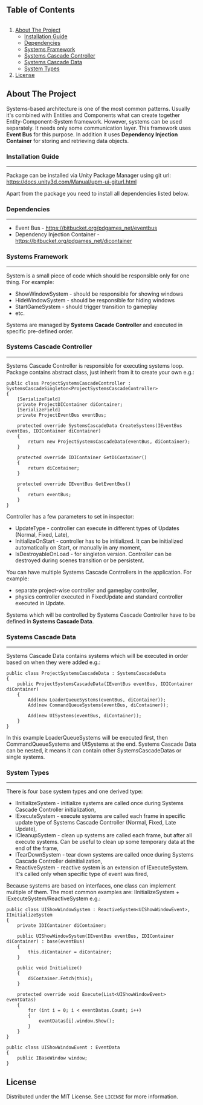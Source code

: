 <!-- TABLE OF CONTENTS -->
<h2 style="display: inline-block">Table of Contents</h2>
  <ol>
    <li>
      <a href="#about-the-project">About The Project</a>
      <ul>
        <li><a href="#installation-guide">Installation Guide</a></li>
      </ul>
      <ul>
        <li><a href="#dependencies">Dependencies</a></li>
      </ul>
      <ul>
        <li><a href="#systems-framework">Systems Framework</a></li>
      </ul>
      <ul>
        <li><a href="#systems-cascade-controller">Systems Cascade Controller</a></li>
      </ul>
      <ul>
        <li><a href="#systems-cascade-data">Systems Cascade Data</a></li>
      </ul>
        <ul>
        <li><a href="#system-types">System Types</a></li>
      </ul>
    </li>
    <li><a href="#license">License</a></li>
  </ol>
  
<!-- ABOUT THE PROJECT -->
<a name="about-the-project"></a>
## About The Project
Systems-based architecture is one of the most common patterns. Usually it's combined with Entities and Components what can create together Entity-Component-System framework. 
However, systems can be used separately. It needs only some communication layer. This framework uses **Event Bus** for this purpose. In addition it uses **Dependency Injection Container** for storing and retrieving data objects.

<a name="installation-guide"></a>
### Installation Guide
-------------------------------------------------------------------------------
Package can be installed via Unity Package Manager using git url:
https://docs.unity3d.com/Manual/upm-ui-giturl.html

Apart from the package you need to install all dependencies listed below.

<a name="dependencies"></a>
### Dependencies
-------------------------------------------------------------------------------
- Event Bus - https://bitbucket.org/pdgames_net/eventbus
- Dependency Injection Container - https://bitbucket.org/pdgames_net/dicontainer

<a name="systems-framework"></a>
### Systems Framework
-------------------------------------------------------------------------------
System is a small piece of code which should be responsible only for one thing. For example:

- ShowWindowSystem - should be responsible for showing windows
- HideWindowSystem - should be responsible for hiding windows
- StartGameSystem - should trigger transition to gameplay
- etc.

Systems are managed by **Systems Cacade Controller** and executed in specific pre-defined order.

<a name="systems-cascade-controller"></a>
### Systems Cascade Controller
-------------------------------------------------------------------------------

Systems Cascade Controller is responsible for executing systems loop. Package contains abstract class, just inherit from it to create your own e.g.:
```
public class ProjectSystemsCascadeController : SystemsCascadeSingleton<ProjectSystemsCascadeController>
{
    [SerializeField]
    private ProjectDIContainer diContainer;
    [SerializeField]
    private ProjectEventBus eventBus;

    protected override SystemsCascadeData CreateSystems(IEventBus eventBus, IDIContainer diContainer)
    {
        return new ProjectSystemsCascadeData(eventBus, diContainer);
    }

    protected override IDIContainer GetDiContainer()
    {
        return diContainer;
    }

    protected override IEventBus GetEventBus()
    {
        return eventBus;
    }
}
```
Controller has a few parameters to set in inspector:

- UpdateType - controller can execute in different types of Updates (Normal, Fixed, Late),
- InitializeOnStart - controller has to be initialized. It can be initialized automatically on Start, or manually in any moment,
- IsDestroyableOnLoad - for singleton version. Controller can be destroyed during scenes transition or be persistent.

You can have multiple Systems Cascade Controllers in the application. For example:

- separate project-wise controller and gameplay controller,
- physics controller executed in FixedUpdate and standard controller executed in Update.

Systems which will be controlled by Systems Cascade Controller have to be defined in **Systems Cascade Data**.

<a name="systems-cascade-data"></a>
### Systems Cascade Data
-------------------------------------------------------------------------------

Systems Cascade Data contains systems which will be executed in order based on when they were added e.g.:
```
public class ProjectSystemsCascadeData : SystemsCascadeData
{
    public ProjectSystemsCascadeData(IEventBus eventBus, IDIContainer diContainer)
    {
        Add(new LoaderQueueSystems(eventBus, diContainer));
        Add(new CommandQueueSystems(eventBus, diContainer));

        Add(new UISystems(eventBus, diContainer));
    }
}
```
In this example LoaderQueueSystems will be executed first, then CommandQueueSystems and UISystems at the end. Systems Cascade Data can be nested, it means it can contain other SystemsCascadeDatas or single systems.

<a name="system-types"></a>
### System Types
-------------------------------------------------------------------------------
There is four base system types and one derived type:

- IInitializeSystem - initialize systems are called once during Systems Cascade Controller initialization,
- IExecuteSystem - execute systems are called each frame in specific update type of Systems Cascade Controller (Normal, Fixed, Late Update),
- ICleanupSystem - clean up systems are called each frame, but after all execute systems. Can be useful to clean up some temporary data at the end of the frame,
- ITearDownSystem - tear down systems are called once during Systems Cascade Controller deinitialization,
- ReactiveSystem - reactive system is an extension of IExecuteSystem. It's called only when specific type of event was fired,

Because systems are based on interfaces, one class can implement multiple of them. The most common examples are: IInitializeSystem + IExecuteSystem/ReactiveSystem e.g.:
```
public class UIShowWindowSystem : ReactiveSystem<UIShowWindowEvent>, IInitializeSystem
{
    private IDIContainer diContainer;

    public UIShowWindowSystem(IEventBus eventBus, IDIContainer diContainer) : base(eventBus)
    {
        this.diContainer = diContainer;
    }

    public void Initialize()
    {
        diContainer.Fetch(this);
    }

    protected override void Execute(List<UIShowWindowEvent> eventDatas)
    {
        for (int i = 0; i < eventDatas.Count; i++)
        {
            eventDatas[i].window.Show();
        }
    }
}
```
```
public class UIShowWindowEvent : EventData
{
    public IBaseWindow window;
}
```

<a name="license"></a>
<!-- LICENSE -->
## License
Distributed under the MIT License. See `LICENSE` for more information.